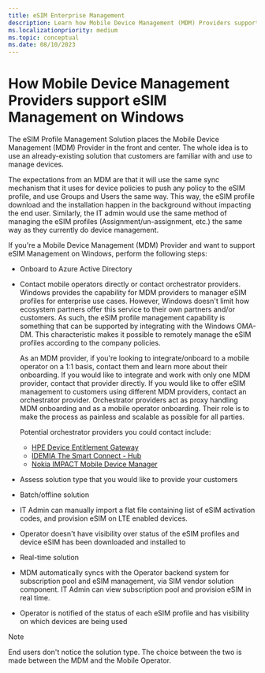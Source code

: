 ```yaml
---
title: eSIM Enterprise Management
description: Learn how Mobile Device Management (MDM) Providers support the eSIM Profile Management Solution on Windows.
ms.localizationpriority: medium
ms.topic: conceptual
ms.date: 08/10/2023
---
```


# How Mobile Device Management Providers support eSIM Management on Windows

The eSIM Profile Management Solution places the Mobile Device Management (MDM) Provider in the front and center. The whole idea is to use an already-existing solution that customers are familiar with and use to manage devices.

The expectations from an MDM are that it will use the same sync mechanism that it uses for device policies to push any policy to the eSIM profile, and use Groups and Users the same way. This way, the eSIM profile download and the installation happen in the background without impacting the end user. Similarly, the IT admin would use the same method of managing the eSIM profiles (Assignment/un-assignment, etc.) the same way as they currently do device management.

If you're a Mobile Device Management (MDM) Provider and want to support eSIM Management on Windows, perform the following steps:

- Onboard to Azure Active Directory
- Contact mobile operators directly or contact orchestrator providers. Windows provides the capability for MDM providers to manager eSIM profiles for enterprise use cases. However, Windows doesn't limit how ecosystem partners offer this service to their own partners and/or customers. As such, the eSIM profile management capability is something that can be supported by integrating with the Windows OMA-DM. This characteristic makes it possible to remotely manage the eSIM profiles according to the company policies.

  As an MDM provider, if you're looking to integrate/onboard to a mobile operator on a 1:1 basis, contact them and learn more about their onboarding. If you would like to integrate and work with only one MDM provider, contact that provider directly. If you would like to offer eSIM management to customers using different MDM providers, contact an orchestrator provider. Orchestrator providers act as proxy handling MDM onboarding and as a mobile operator onboarding. Their role is to make the process as painless and scalable as possible for all parties.

  Potential orchestrator providers you could contact include:

  - [HPE Device Entitlement Gateway](https://www.hpe.com/emea_europe/en/solutions/digital-communications-services.html)
  - [IDEMIA The Smart Connect - Hub](https://www.idemia.com/smart-connect-hub)
  - [Nokia IMPACT Mobile Device Manager](https://www.nokia.com/networks/internet-of-things/impact-mobile-device-manager/)

- Assess solution type that you would like to provide your customers
- Batch/offline solution
- IT Admin can manually import a flat file containing list of eSIM activation codes, and provision eSIM on LTE enabled devices.
- Operator doesn't have visibility over status of the eSIM profiles and device eSIM has been downloaded and installed to
- Real-time solution
- MDM automatically syncs with the Operator backend system for subscription pool and eSIM management, via SIM vendor solution component. IT Admin can view subscription pool and provision eSIM in real time.
- Operator is notified of the status of each eSIM profile and has visibility on which devices are being used

> [!NOTE]
> End users don't notice the solution type. The choice between the two is made between the MDM and the Mobile Operator.

